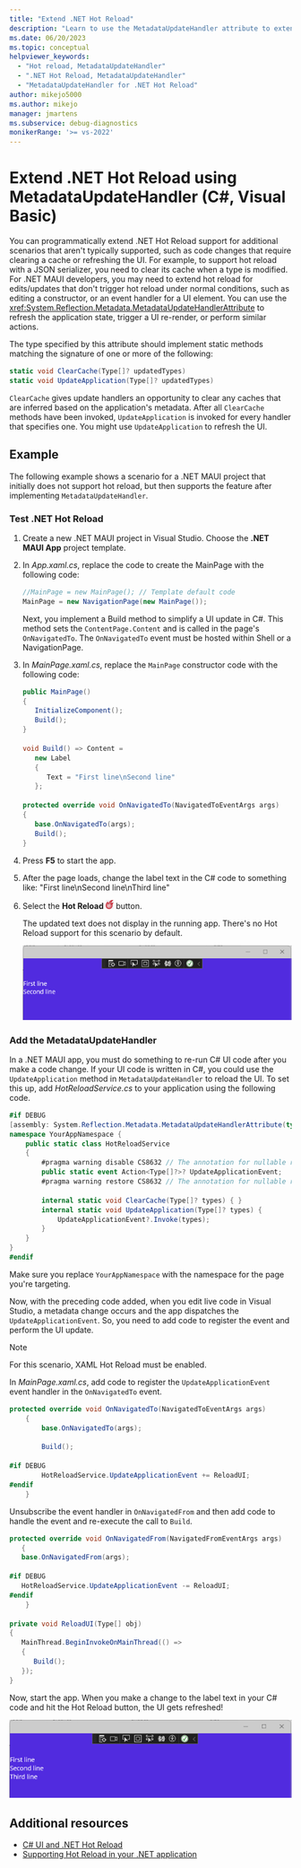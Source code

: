 ```yaml
---
title: "Extend .NET Hot Reload"
description: "Learn to use the MetadataUpdateHandler attribute to extend .NET Hot Reload to support additional scenarios."
ms.date: 06/20/2023
ms.topic: conceptual
helpviewer_keywords:
  - "Hot reload, MetadataUpdateHandler"
  - ".NET Hot Reload, MetadataUpdateHandler"
  - "MetadataUpdateHandler for .NET Hot Reload"
author: mikejo5000
ms.author: mikejo
manager: jmartens
ms.subservice: debug-diagnostics
monikerRange: '>= vs-2022'
---
```

# Extend .NET Hot Reload using MetadataUpdateHandler (C#, Visual Basic)


You can programmatically extend .NET Hot Reload support for additional scenarios that aren't typically supported, such as code changes that require clearing a cache or refreshing the UI. For example, to support hot reload with a JSON serializer, you need to clear its cache when a type is modified. For .NET MAUI developers, you may need to extend hot reload for edits/updates that don't trigger hot reload under normal conditions, such as editing a constructor, or an event handler for a UI element. You can use the <xref:System.Reflection.Metadata.MetadataUpdateHandlerAttribute> to refresh the application state, trigger a UI re-render, or perform similar actions.

The type specified by this attribute should implement static methods matching the signature of one or more of the following:

```csharp
static void ClearCache(Type[]? updatedTypes)
static void UpdateApplication(Type[]? updatedTypes)
```

`ClearCache` gives update handlers an opportunity to clear any caches that are inferred based on the application's metadata. After all `ClearCache` methods have been invoked, `UpdateApplication` is invoked for every handler that specifies one. You might use `UpdateApplication` to refresh the UI.

## Example

The following example shows a scenario for a .NET MAUI project that initially does not support hot reload, but then supports the feature after implementing `MetadataUpdateHandler`.

### Test .NET Hot Reload

1. Create a new .NET MAUI project in Visual Studio. Choose the **.NET MAUI App** project template.

1. In *App.xaml.cs*, replace the code to create the MainPage with the following code:

   ```csharp
   //MainPage = new MainPage(); // Template default code
   MainPage = new NavigationPage(new MainPage());
   ```

   Next, you implement a Build method to simplify a UI update in C#. This method sets the `ContentPage.Content` and is called in the page's `OnNavigatedTo`. The `OnNavigatedTo` event must be hosted within Shell or a NavigationPage.

1. In *MainPage.xaml.cs*, replace the `MainPage` constructor code with the following code:

   ```csharp
   public MainPage()
   {
      InitializeComponent();
      Build();
   }

   void Build() => Content =
      new Label
      {
         Text = "First line\nSecond line"
      };

   protected override void OnNavigatedTo(NavigatedToEventArgs args)
   {
      base.OnNavigatedTo(args);
      Build();
   }
   ```

1. Press **F5** to start the app.

1. After the page loads, change the label text in the C# code to something like: "First line\nSecond line\nThird line"

1. Select the **Hot Reload** ![Screenshot of the Hot Reload button.](../debugger/media/vs-2022/hot-reload-icon.png) button.

   The updated text does not display in the running app. There's no Hot Reload support for this scenario by default.

   ![Screenshot of Hot Reload not working.](../debugger/media/vs-2022/hot-reload-metadataupdatehandler-example.png)

### Add the MetadataUpdateHandler

In a .NET MAUI app, you must do something to re-run C# UI code after you make a code change. If your UI code is written in C#, you could use the `UpdateApplication` method in `MetadataUpdateHandler` to reload the UI. To set this up, add *HotReloadService.cs* to your application using the following code.

```csharp
#if DEBUG
[assembly: System.Reflection.Metadata.MetadataUpdateHandlerAttribute(typeof(YourAppNamespace.HotReloadService))]
namespace YourAppNamespace { 
    public static class HotReloadService
    {
        #pragma warning disable CS8632 // The annotation for nullable reference types should only be used in code within a '#nullable' annotations context.
        public static event Action<Type[]?>? UpdateApplicationEvent;
        #pragma warning restore CS8632 // The annotation for nullable reference types should only be used in code within a '#nullable' annotations context.

        internal static void ClearCache(Type[]? types) { }
        internal static void UpdateApplication(Type[]? types) {
            UpdateApplicationEvent?.Invoke(types);
        }
    }
}
#endif
```

Make sure you replace `YourAppNamespace` with the namespace for the page you're targeting.

Now, with the preceding code added, when you edit live code in Visual Studio, a metadata change occurs and the app dispatches the `UpdateApplicationEvent`. So, you need to add code to register the event and perform the UI update.

> [!NOTE]
> For this scenario, XAML Hot Reload must be enabled.

In *MainPage.xaml.cs*, add code to register the `UpdateApplicationEvent` event handler in the `OnNavigatedTo` event.

```csharp
protected override void OnNavigatedTo(NavigatedToEventArgs args)
    {
        base.OnNavigatedTo(args);

        Build();

#if DEBUG
        HotReloadService.UpdateApplicationEvent += ReloadUI;
#endif
    }
```

Unsubscribe the event handler in `OnNavigatedFrom` and then add code to handle the event and re-execute the call to `Build`.

```csharp
protected override void OnNavigatedFrom(NavigatedFromEventArgs args)
   {
   base.OnNavigatedFrom(args);

#if DEBUG
   HotReloadService.UpdateApplicationEvent -= ReloadUI;
#endif
    }

private void ReloadUI(Type[] obj)
{
   MainThread.BeginInvokeOnMainThread(() =>
   {
      Build();
   });
}
```

Now, start the app. When you make a change to the label text in your C# code and hit the Hot Reload button, the UI gets refreshed!

![Screenshot of Hot Reload working.](../debugger/media/vs-2022/hot-reload-metadataupdatehandler-example-works.png)

## Additional resources

- [C# UI and .NET Hot Reload](https://dev.to/davidortinau/c-ui-and-net-hot-reload-a-match-made-in-net-maui-243f)
- [Supporting Hot Reload in your .NET application](https://www.meziantou.net/supporting-hot-reload-in-your-dotnet-application.htm)